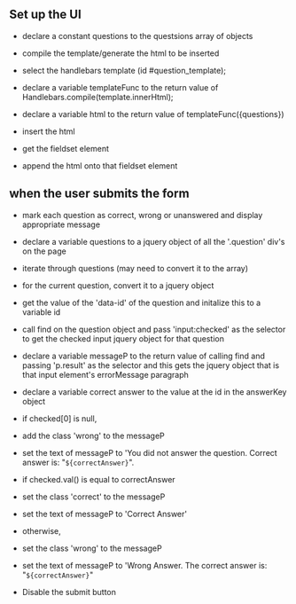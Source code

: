 ## Set up the UI
- declare a constant questions to the questsions array of objects

- compile the template/generate the html to be inserted
- select the handlebars template (id #question_template);
- declare a variable templateFunc to the return value of Handlebars.compile(template.innerHtml);
- declare a variable html to the return value of templateFunc({questions})

- insert the html
- get the fieldset element
- append the html onto that fieldset element

## when the user submits the form

- mark each question as correct, wrong or unanswered and display appropriate message
- declare a variable questions to a jquery object of all the '.question' div's on the page
- iterate through questions (may need to convert it to the array)
- for the current question, convert it to a jquery object
- get the value of the 'data-id' of the question and initalize this to a variable id
- call find on the question object and pass 'input:checked' as the selector to get the checked input jquery object for that question
- declare a variable messageP to the return value of calling find and passing 'p.result' as the selector and this gets the jquery object
that is that input element's errorMessage paragraph
- declare a variable correct answer to the value at the id in the answerKey object

- if checked[0] is null,
- add the class 'wrong' to the messageP
- set the text of messageP to 'You did not answer the question. Correct answer is: "`${correctAnswer}`".
- if checked.val() is equal to correctAnswer
- set the class 'correct' to the messageP
- set the text of messageP to 'Correct Answer'
- otherwise,
- set the class 'wrong' to the messageP
- set the text of messageP to 'Wrong Answer. The correct answer is: "`${correctAnswer}`"


- Disable the submit button
